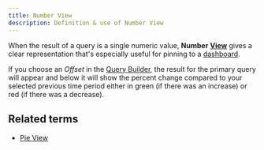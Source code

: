 ```yaml
---
title: Number View 
description: Definition & use of Number View 
---
```

When the result of a query is a single numeric value, **Number** [**View**](../views) gives a clear representation that's especially useful for pinning to a [dashboard](../board-dashboard-living).

If you choose an *Offset* in the [Query Builder](../query-builder), the result for the primary query will appear and below it will show the percent change compared to your selected previous time period either in green (if there was an increase) or red (if there was a decrease).

## Related terms

- [Pie View](../pie-view)